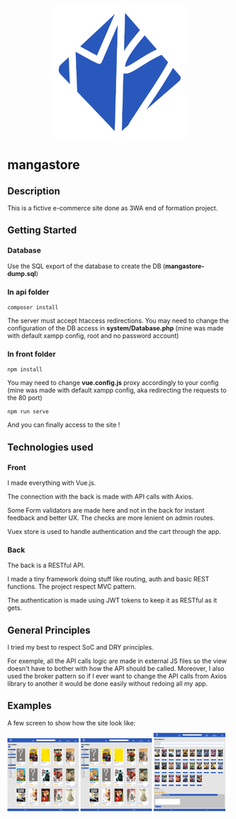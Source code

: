 <p align="center">
  <img width="300" height="300" src="/front/src/media/logo.png" alt="mangastore logo">
</p>

# mangastore

## Description

This is a fictive e-commerce site done as 3WA end of formation project.

## Getting Started

### Database

Use the SQL export of the database to create the DB (**mangastore-dump.sql**)

### In api folder

```
composer install
```

The server must accept htaccess redirections.
You may need to change the configuration of the DB access in **system/Database.php** (mine was made with default xampp config, root and no password account)

### In front folder

```
npm install
```

You may need to change **vue.config.js** proxy accordingly to your config (mine was made with default xampp config, aka redirecting the requests to the 80 port)

```
npm run serve
```

And you can finally access to the site !

## Technologies used

### Front

I made everything with Vue.js.

The connection with the back is made with API calls with Axios.

Some Form validators are made here and not in the back for instant feedback and better UX. The checks are more lenient on admin routes.

Vuex store is used to handle authentication and the cart through the app.

### Back

The back is a RESTful API.

I made a tiny framework doing stuff like routing, auth and basic REST functions.
The project respect MVC pattern.

The authentication is made using JWT tokens to keep it as RESTful as it gets.

## General Principles

I tried my best to respect SoC and DRY principles.

For exemple, all the API calls logic are made in external JS files so the view doesn't have to bother with how the API should be called. Moreover, I also used the broker pattern so if I ever want to change the API calls from Axios library to another it would be done easily without redoing all my app.



## Examples

A few screen to show how the site look like:

<p float="left">
  <img src="/exemple1.png" width="32%" height="auto" />
  <img src="/exemple2.png" width="32%" height="auto"/>
  <img src="/exemple3.png" width="32%" height="auto"/>
</p>
